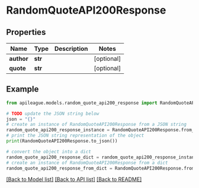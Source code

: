 # RandomQuoteAPI200Response


## Properties

Name | Type | Description | Notes
------------ | ------------- | ------------- | -------------
**author** | **str** |  | [optional] 
**quote** | **str** |  | [optional] 

## Example

```python
from apileague.models.random_quote_api200_response import RandomQuoteAPI200Response

# TODO update the JSON string below
json = "{}"
# create an instance of RandomQuoteAPI200Response from a JSON string
random_quote_api200_response_instance = RandomQuoteAPI200Response.from_json(json)
# print the JSON string representation of the object
print(RandomQuoteAPI200Response.to_json())

# convert the object into a dict
random_quote_api200_response_dict = random_quote_api200_response_instance.to_dict()
# create an instance of RandomQuoteAPI200Response from a dict
random_quote_api200_response_from_dict = RandomQuoteAPI200Response.from_dict(random_quote_api200_response_dict)
```
[[Back to Model list]](../README.md#documentation-for-models) [[Back to API list]](../README.md#documentation-for-api-endpoints) [[Back to README]](../README.md)


